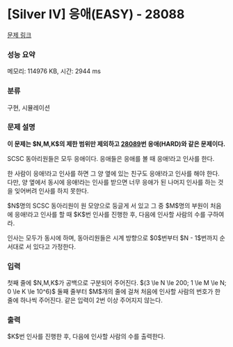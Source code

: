 # [Silver IV] 응애(EASY) - 28088 

[문제 링크](https://www.acmicpc.net/problem/28088) 

### 성능 요약

메모리: 114976 KB, 시간: 2944 ms

### 분류

구현, 시뮬레이션

### 문제 설명

<p><strong>이 문제는 $N,M,K$의 제한 범위만 제외하고 <a href="https://www.acmicpc.net/problem/28089">28089</a>번 응애(HARD)와 같은 문제이다.</strong></p>

<p>SCSC 동아리원들은 모두 응애이다. 응애들은 응애를 볼 때 응애!라고 인사를 한다.</p>

<p>한 사람이 응애!라고 인사를 하면 그 양 옆에 있는 친구도 응애!라고 인사를 해야 한다. 다만, 양 옆에서 동시에 응애!라는 인사를 받으면 너무 응애가 된 나머지 인사를 하는 것을 잊어버려 인사를 하지 못한다.</p>

<p>$N$명의 SCSC 동아리원이 원 모양으로 둥글게 서 있고 그 중 $M$명의 부원이 처음에 응애!라고 인사를 할 때 $K$번 인사를 진행한 후, 다음에 인사할 사람의 수를 구하여라.</p>

<p>인사는 모두가 동시에 하며, 동아리원들은 시계 방향으로 $0$번부터 $N - 1$번까지 순서대로 서 있다고 가정한다.</p>

### 입력 

 <p>첫째 줄에 $N,M,K$가 공백으로 구분되어 주어진다. $(3 \le N \le 200; 1 \le M \le N; 0 \le K \le 10^6)$ 둘째 줄부터 $M$개의 줄에 걸쳐 처음에 인사할 사람의 번호가 한 줄에 하나씩 주어진다. 같은 입력이 2번 이상 주어지지 않는다.</p>

### 출력 

 <p>$K$번 인사를 진행한 후, 다음에 인사할 사람의 수를 출력한다.</p>

